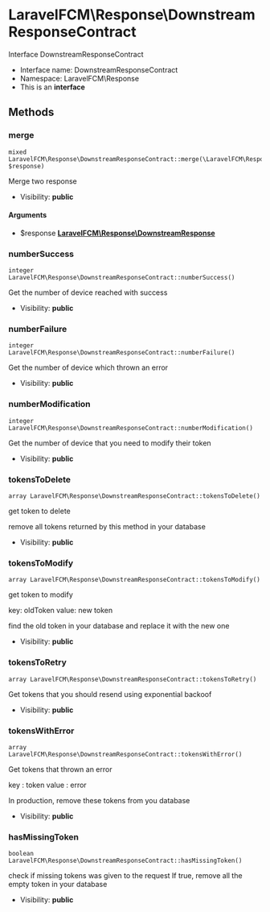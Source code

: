 LaravelFCM\Response\DownstreamResponseContract
===============

Interface DownstreamResponseContract




* Interface name: DownstreamResponseContract
* Namespace: LaravelFCM\Response
* This is an **interface**






Methods
-------


### merge

    mixed LaravelFCM\Response\DownstreamResponseContract::merge(\LaravelFCM\Response\DownstreamResponse $response)

Merge two response



* Visibility: **public**


#### Arguments
* $response **[LaravelFCM\Response\DownstreamResponse](LaravelFCM-Response-DownstreamResponse.md)**



### numberSuccess

    integer LaravelFCM\Response\DownstreamResponseContract::numberSuccess()

Get the number of device reached with success



* Visibility: **public**




### numberFailure

    integer LaravelFCM\Response\DownstreamResponseContract::numberFailure()

Get the number of device which thrown an error



* Visibility: **public**




### numberModification

    integer LaravelFCM\Response\DownstreamResponseContract::numberModification()

Get the number of device that you need to modify their token



* Visibility: **public**




### tokensToDelete

    array LaravelFCM\Response\DownstreamResponseContract::tokensToDelete()

get token to delete

remove all tokens returned by this method in your database

* Visibility: **public**




### tokensToModify

    array LaravelFCM\Response\DownstreamResponseContract::tokensToModify()

get token to modify

key: oldToken
value: new token

find the old token in your database and replace it with the new one

* Visibility: **public**




### tokensToRetry

    array LaravelFCM\Response\DownstreamResponseContract::tokensToRetry()

Get tokens that you should resend using exponential backoof



* Visibility: **public**




### tokensWithError

    array LaravelFCM\Response\DownstreamResponseContract::tokensWithError()

Get tokens that thrown an error

key : token
value : error

In production, remove these tokens from you database

* Visibility: **public**




### hasMissingToken

    boolean LaravelFCM\Response\DownstreamResponseContract::hasMissingToken()

check if missing tokens was given to the request
If true, remove all the empty token in your database



* Visibility: **public**



